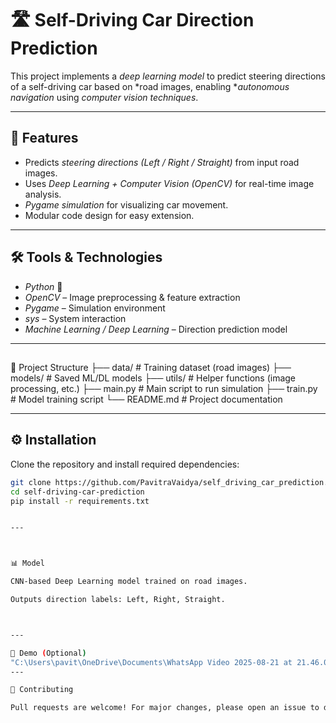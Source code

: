 # 🛣 Self-Driving Car Direction Prediction  

This project implements a *deep learning model* to predict steering directions of a self-driving car based on *road images, enabling **autonomous navigation* using *computer vision techniques*.  

---

## 🚀 Features
- Predicts *steering directions (Left / Right / Straight)* from input road images.  
- Uses *Deep Learning + Computer Vision (OpenCV)* for real-time image analysis.  
- *Pygame simulation* for visualizing car movement.  
- Modular code design for easy extension.  

---

## 🛠 Tools & Technologies
- *Python* 🐍  
- *OpenCV* – Image preprocessing & feature extraction  
- *Pygame* – Simulation environment  
- *sys* – System interaction  
- *Machine Learning / Deep Learning* – Direction prediction model  

---

## 
📂 Project Structure
├── data/                # Training dataset (road images) ├── models/              # Saved ML/DL models ├── utils/               # Helper functions (image processing, etc.) ├── main.py              # Main script to run simulation ├── train.py             # Model training script └── README.md            # Project documentation

---

## ⚙ Installation
Clone the repository and install required dependencies:  
```bash
git clone https://github.com/PavitraVaidya/self_driving_car_prediction.git
cd self-driving-car-prediction
pip install -r requirements.txt


---



📊 Model

CNN-based Deep Learning model trained on road images.

Outputs direction labels: Left, Right, Straight.



---

📸 Demo (Optional)
"C:\Users\pavit\OneDrive\Documents\WhatsApp Video 2025-08-21 at 21.46.02_26d81027.mp4"
---

🤝 Contributing

Pull requests are welcome! For major changes, please open an issue to discuss what you’d like to improve.
